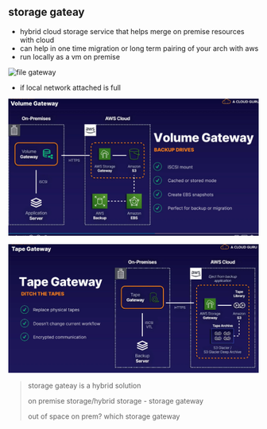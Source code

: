 ## storage gateay

- hybrid cloud storage service that helps merge on premise resources with cloud
- can help in one time migration or long term pairing of your arch with aws
- run locally as a vm on premise

![file gateway](../images/file_gateway.png)

- if local network attached is full

![volume gateway](../images/volume_gateway.md.png)

![tape gateway](../images/tape_gateway.png)

> storage gateay is a hybrid solution
>
> on premise storage/hybrid storage - storage gateway
>
> out of space on prem? which storage gateway